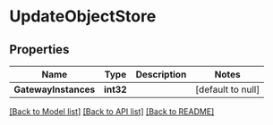 # UpdateObjectStore

## Properties
Name | Type | Description | Notes
------------ | ------------- | ------------- | -------------
**GatewayInstances** | **int32** |  | [default to null]

[[Back to Model list]](../README.md#documentation-for-models) [[Back to API list]](../README.md#documentation-for-api-endpoints) [[Back to README]](../README.md)


